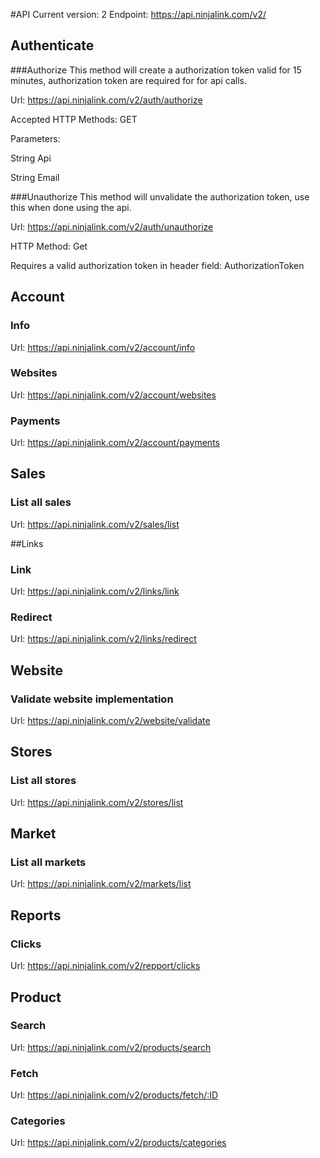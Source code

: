 #API 
Current version: 2
Endpoint: https://api.ninjalink.com/v2/

## Authenticate

###Authorize
This method will create a authorization token valid for 15 minutes, authorization token are required for for api calls.

Url: https://api.ninjalink.com/v2/auth/authorize

Accepted HTTP Methods: GET

Parameters:

String Api

String Email


###Unauthorize
This method will unvalidate the authorization token, use this when done using the api.

Url: https://api.ninjalink.com/v2/auth/unauthorize

HTTP Method: Get

Requires a valid authorization token in header field: AuthorizationToken


## Account

### Info
Url: https://api.ninjalink.com/v2/account/info

### Websites
Url: https://api.ninjalink.com/v2/account/websites

### Payments
Url: https://api.ninjalink.com/v2/account/payments

## Sales

### List all sales
Url: https://api.ninjalink.com/v2/sales/list

##Links

### Link
Url: https://api.ninjalink.com/v2/links/link

### Redirect
Url: https://api.ninjalink.com/v2/links/redirect

## Website

### Validate website implementation
Url: https://api.ninjalink.com/v2/website/validate

## Stores

### List all stores
Url: https://api.ninjalink.com/v2/stores/list

## Market

### List all markets
Url: https://api.ninjalink.com/v2/markets/list

## Reports

### Clicks
Url: https://api.ninjalink.com/v2/repport/clicks

## Product

### Search
Url: https://api.ninjalink.com/v2/products/search

### Fetch
Url: https://api.ninjalink.com/v2/products/fetch/:ID

### Categories
Url: https://api.ninjalink.com/v2/products/categories
